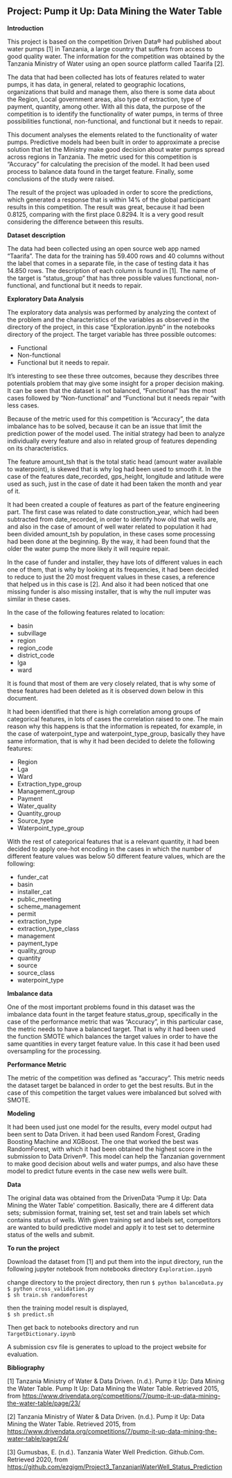 ## Project: Pump it Up: Data Mining the Water Table



**Introduction**

This project is based on the competition Driven Data® had published about water pumps [1] in Tanzania, a large country that suffers from access to good quality water. The information for the competition was obtained by the Tanzania Ministry of Water using an open source platform called Taarifa [2].

The data that had been collected has lots of features related to water pumps, it has data, in general, related to geographic locations, organizations that build and manage them, also there is some data about the Region, Local government areas, also type of extraction, type of payment, quantity, among other. With all this data, the purpose of the competition is to identify the functionality of water pumps, in terms of three possibilities functional, non-functional, and functional but it needs to repair.

This document analyses the elements related to the functionality of water pumps. Predictive models had been built in order to approximate a precise solution that let the Ministry make good decision about water pumps spread across regions in Tanzania. The metric used for this competition is “Accuracy” for calculating the precision of the model. It had been used process to balance data found in the target feature. Finally, some conclusions of the study were raised.

The result of the project was uploaded in order to score the predictions, which generated a response that is within 14% of the global participant results in this competition. The result was great, because it had been 0.8125, comparing with the first place 0.8294. It is a very good result considering the difference between this results.


**Dataset description**

The data had been collected using an open source web app named “Taarifa”. The data for the training has 59.400 rows and 40 columns without the label that comes in a separate file, in the case of testing data it has 14.850 rows. The description of each column is found in [1]. The name of the target is “status_group” that has three possible values functional, non-functional, and functional but it needs to repair.


**Exploratory Data Analysis**

The exploratory data analysis was performed by analyzing the context of the problem and the characteristics of the variables as observed in the directory of the project, in this case “Exploration.ipynb” in the notebooks directory of the project. The target variable has three possible outcomes:
 
* Functional
* Non-functional
* Functional but it needs to repair.

It’s interesting to see these three outcomes, because they describes three potentials problem that may give some insight for a proper decision making. It can be seen that the dataset is not balanced, “Functional” has the most cases followed by “Non-functional” and “Functional but it needs repair “with less cases.

Because of the metric used for this competition is “Accuracy”, the data imbalance has to be solved, because it can be an issue that limit the prediction power of the model used. The initial strategy had been to analyze individually every feature and also in related group of features depending on its characteristics.

The feature amount_tsh that is the total static head (amount water available to waterpoint), is skewed that is why log had been used to smooth it. In the case of the features date_recorded, gps_height, longitude and latitude were used as such, just in the case of date it had been taken the month and year of it.

It had been created a couple of features as part of the feature engineering part. The first case was related to date construction_year, which had been subtracted from date_recorded, in order to identify how old that wells are, and also in the case of amount of well water related to population it had been divided amount_tsh by population, in these cases some processing had been done at the beginning. By the way, it had been found that the older the water pump the more likely it will require repair.

In the case of funder and installer, they have lots of different values in each one of them, that is why by looking at its frequencies, it had been decided to reduce to just the 20 most frequent values in these cases, a reference that helped us in this case is [2]. And also it had been noticed that one missing funder is also missing installer, that is why the null imputer was similar in these cases.

In the case of the following features related to location:

* basin
* subvillage
* region
* region_code
* district_code
* lga
* ward

It is found that most of them are very closely related, that is why some of these features had been deleted as it is observed down below in this document.

It had been identified that there is high correlation among groups of categorical features, in lots of cases the correlation raised to one. The main reason why this happens is that the information is repeated, for example, in the case of waterpoint_type and waterpoint_type_group, basically they have same information, that is why it had been decided to delete the following features:

* Region
* Lga
* Ward
* Extraction_type_group
* Management_group
* Payment
* Water_quality
* Quantity_group
* Source_type
* Waterpoint_type_group

With the rest of categorical features that is a relevant quantity, it had been decided to apply one-hot encoding in the cases in which the number of different feature values was below 50 different feature values, which are the following:

* funder_cat
* basin
* installer_cat
* public_meeting
* scheme_management
* permit
* extraction_type
* extraction_type_class
* management
* payment_type
* quality_group
* quantity
* source
* source_class
* waterpoint_type

**Imbalance data**

One of the most important problems found in this dataset was the imbalance data fount in the target feature status_group, specifically in the case of the performance metric that was “Accuracy”, in this particular case, the metric needs to have a balanced target. That is why it had been used the function SMOTE which balances the target values in order to have the same quantities in every target feature value. In this case it had been used oversampling for the processing. 

**Performance Metric**

The metric of the competition was defined as “accuracy”. This metric needs the dataset target be balanced in order to get the best results. But in the case of this competition the target values were imbalanced but solved with SMOTE.

**Modeling**

It had been used just one model for the results, every model output had been sent to Data Driven. it had been used Random Forest, Grading Boosting Machine and XGBoost. The one that worked the best was RandomForest, with which it had been obtained the highest score in the submission to Data Driven®. This model can help the Tanzanian government to make good decision about wells and water pumps, and also have these model to predict future events in the case new wells were built.

**Data**

The original data was obtained from the DrivenData 'Pump it Up: Data Mining the Water Table' competition. Basically, there are 4 different data sets; submission format, training set, test set and train labels set which contains status of wells. With given training set and labels set, competitors are wanted to build predictive model and apply it to test set to determine status of the wells and submit.

**To run the project**

Download the dataset from [1] and put them into the input directory, 
run the following jupyter notebook from notebooks directory
`Exploration.ipynb`

change directory to the project directory, then run
`$ python balanceData.py`\
`$ python cross_validation.py`\
`$ sh train.sh randomforest`

then the training model result is displayed,\
`$ sh predict.sh`

Then get back to notebooks directory and run\
`TargetDictionary.ipynb`

A submission csv file is generates to upload to the project website for evaluation.

**Bibliography**

[1] Tanzania Ministry of Water & Data Driven. (n.d.). Pump it Up: Data Mining the Water Table. Pump It Up: Data Mining the Water Table. Retrieved 2015, from https://www.drivendata.org/competitions/7/pump-it-up-data-mining-the-water-table/page/23/

[2] Tanzania Ministry of Water & Data Driven. (n.d.). Pump it Up: Data Mining the Water Table. Retrieved 2015, from 
https://www.drivendata.org/competitions/7/pump-it-up-data-mining-the-water-table/page/24/

[3] Gumusbas, E. (n.d.). Tanzania Water Well Prediction. Github.Com. Retrieved 2020, from https://github.com/ezgigm/Project3_TanzanianWaterWell_Status_Prediction


